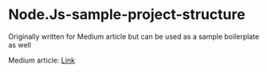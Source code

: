 # Node.Js-sample-project-structure
Originally written for Medium article but can be used as a sample boilerplate as well

Medium article: [Link](https://medium.com/codechef-vit/a-better-project-structure-with-express-and-node-js-c23abc2d736f)
